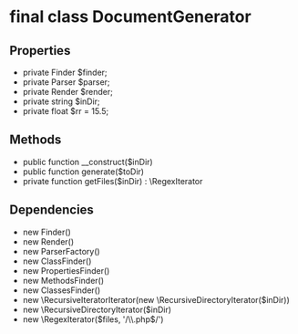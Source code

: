 # final class DocumentGenerator
## Properties
- private Finder $finder;- private Parser $parser;- private Render $render;- private string $inDir;- private float $rr = 15.5;
## Methods
- public function __construct($inDir)- public function generate($toDir)- private function getFiles($inDir) : \RegexIterator
## Dependencies
- new Finder()- new Render()- new ParserFactory()- new ClassFinder()- new PropertiesFinder()- new MethodsFinder()- new ClassesFinder()- new \RecursiveIteratorIterator(new \RecursiveDirectoryIterator($inDir))- new \RecursiveDirectoryIterator($inDir)- new \RegexIterator($files, '/\\.php$/')
